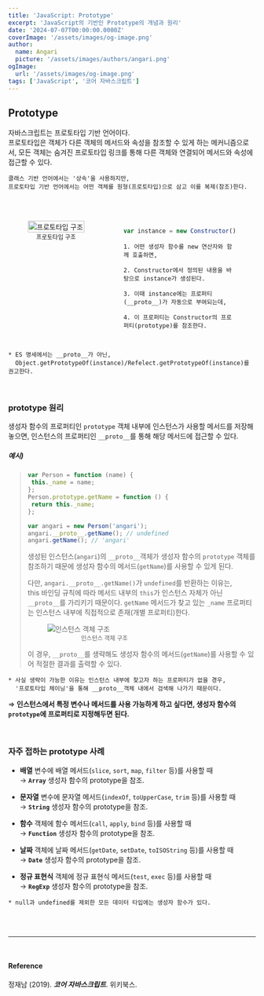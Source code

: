 ```yaml
---
title: 'JavaScript: Prototype'
excerpt: 'JavaScript의 기반인 Prototype의 개념과 원리'
date: '2024-07-07T00:00:00.0000Z'
coverImage: '/assets/images/og-image.png'
author:
  name: Angari
  picture: '/assets/images/authors/angari.png'
ogImage:
  url: '/assets/images/og-image.png'
tags: ['JavaScript', '코어 자바스크립트']
---
```


## **Prototype**
자바스크립트는 프로토타입 기반 언어이다.  
프로토타입은 객체가 다른 객체의 메서드와 속성을 참조할 수 있게 하는 메커니즘으로서, 모든 객체는 숨겨진 프로토타입 링크를 통해 다른 객체와 연결되어 메서드와 속성에 접근할 수 있다.

```
클래스 기반 언어에서는 '상속'을 사용하지만,
프로토타입 기반 언어에서는 어떤 객체를 원형(프로토타입)으로 삼고 이를 복제(참조)한다.
```

<br/>


<br/>

<div style="display: flex; align-items: flex-start;">

  <figure style="flex: 1;">
    <img src="/assets/images/blog/27/1.png" alt="프로토타입 구조" style="width: 100%; height: auto;">
    <figcaption style="font-size: 12px; text-align: center;">프로토타입 구조</figcaption>
  </figure>

  <figure style="flex: 2;  overflow-x: auto;">

  ```js
  var instance = new Constructor();
  ```

  ```
  1. 어떤 생성자 함수를 new 연산자와 함께 호출하면,

  2. Constructor에서 정의된 내용을 바탕으로 instance가 생성된다.

  3. 이때 instance에는 프로퍼티(__proto__)가 자동으로 부여되는데,

  4. 이 프로퍼티는 Constructor의 프로퍼티(prototype)를 참조한다.
  ```
  </figure>
</div>

```
* ES 명세에서는 __proto__가 아닌, 
  Object.getPrototypeOf(instance)/Refelect.getPrototypeOf(instance)를 권고한다.
```

<br/>

### prototype 원리

생성자 함수의 프로퍼티인 `prototype` 객체 내부에 인스턴스가 사용할 메서드를 저장해놓으면, 인스턴스의 프로퍼티인 `__proto__`를 통해 해당 메서드에 접근할 수 있다. 

##### 예시)

>```js
>var Person = function (name) {
>  this._name = name;
>};
>Person.prototype.getName = function () {
>  return this._name;
>};
>
>var angari = new Person('angari');
>angari.__proto__.getName(); // undefined
>angari.getName(); // 'angari'
>```
>
>생성된 인스턴스(`angari`)의 `__proto__`객체가 생성자 함수의 `prototype` 객체를 참조하기 때문에 생성자 함수의 메서드(`getName`)를 사용할 수 있게 된다.
>
>다만, `angari.__proto__.getName()`가 `undefined`를 반환하는 이유는,  
>this 바인딩 규칙에 따라 메서드 내부의 `this`가 인스턴스 자체가 아닌 `__proto__`를 가리키기 때문이다. `getName` 메서드가 찾고 있는 `_name` 프로퍼티는 인스턴스 내부에 직접적으로 존재(개별 프로퍼티)한다.
>
><figure style="width: 50%; height: auto;">
>  <img src="/assets/images/blog/27/2.png" alt="인스턴스 객체 구조" >
>  <figcaption style="font-size: 12px; text-align: center;">인스턴스 객체 구조</figcaption>
></figure>
>
>이 경우, `__proto__`를 생략해도 생성자 함수의 메서드(`getName`)를 사용할 수 있어 적절한 결과를 출력할 수 있다. 
>
```
* 사실 생략이 가능한 이유는 인스턴스 내부에 찾고자 하는 프로퍼티가 없을 경우,
  '프로토타입 체이닝'을 통해 __proto__객체 내에서 검색해 나가기 때문이다.
```

⇒ **인스턴스에서 특정 변수나 메서드를 사용 가능하게 하고 싶다면, 생성자 함수의 `prototype`에 프로퍼티로 지정해두면 된다.**

<br/>

### 자주 접하는 prototype 사례

- **배열** 변수에 배열 메서드(`slice`, `sort`, `map`, `filter` 등)를 사용할 때  
→ **`Array`** 생성자 함수의 prototype을 참조.

- **문자열** 변수에 문자열 메서드(`indexOf`, `toUpperCase`, `trim` 등)를 사용할 때  
→ **`String`** 생성자 함수의 prototype을 참조.

- **함수** 객체에 함수 메서드(`call`, `apply`, `bind` 등)를 사용할 때  
→ **`Function`** 생성자 함수의 prototype을 참조.

- **날짜** 객체에 날짜 메서드(`getDate`, `setDate`, `toISOString` 등)를 사용할 때  
→ **`Date`** 생성자 함수의 prototype을 참조.

- **정규 표현식** 객체에 정규 표현식 메서드(`test`, `exec` 등)를 사용할 때  
→ **`RegExp`** 생성자 함수의 prototype을 참조.

```
* null과 undefined를 제외한 모든 데이터 타입에는 생성자 함수가 있다.
```

<br/>
<br/>

---

<br/>

#### Reference

정재남 (2019). **_코어 자바스크립트_**. 위키북스.